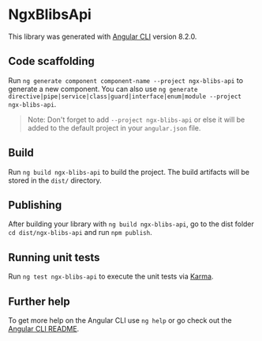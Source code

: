 # NgxBlibsApi

This library was generated with [Angular CLI](https://github.com/angular/angular-cli) version 8.2.0.

## Code scaffolding

Run `ng generate component component-name --project ngx-blibs-api` to generate a new component. You can also use `ng generate directive|pipe|service|class|guard|interface|enum|module --project ngx-blibs-api`.
> Note: Don't forget to add `--project ngx-blibs-api` or else it will be added to the default project in your `angular.json` file. 

## Build

Run `ng build ngx-blibs-api` to build the project. The build artifacts will be stored in the `dist/` directory.

## Publishing

After building your library with `ng build ngx-blibs-api`, go to the dist folder `cd dist/ngx-blibs-api` and run `npm publish`.

## Running unit tests

Run `ng test ngx-blibs-api` to execute the unit tests via [Karma](https://karma-runner.github.io).

## Further help

To get more help on the Angular CLI use `ng help` or go check out the [Angular CLI README](https://github.com/angular/angular-cli/blob/master/README.md).
